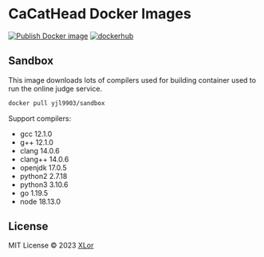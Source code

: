 # CaCatHead Docker Images

[![Publish Docker image](https://github.com/CaCatHead/docker/actions/workflows/publish.yml/badge.svg)](https://github.com/CaCatHead/docker/actions/workflows/publish.yml) [![dockerhub](https://img.shields.io/docker/v/yjl9903/sandbox?label=yjl9903%2Fsandbox&logo=docker&sort=date)](https://hub.docker.com/r/yjl9903/sandbox)

## Sandbox

This image downloads lots of compilers used for building container used to run the online judge service.

```bash
docker pull yjl9903/sandbox
```

Support compilers:

+ gcc 12.1.0
+ g++ 12.1.0
+ clang 14.0.6
+ clang++ 14.0.6
+ openjdk 17.0.5
+ python2 2.7.18
+ python3 3.10.6
+ go 1.19.5
+ node 18.13.0

## License

MIT License © 2023 [XLor](https://github.com/yjl9903)
